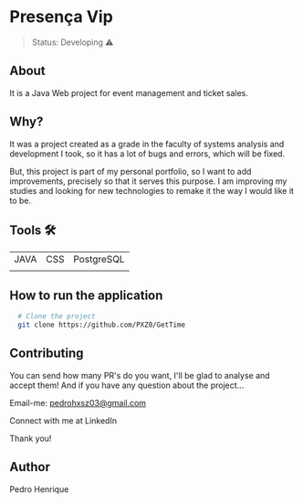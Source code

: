 # Presença Vip
>Status: Developing ⚠️

## About

It is a Java Web project for event management and ticket sales.

## Why?
It was a project created as a grade in the faculty of systems analysis and development I took, so it has a lot of bugs and errors, which will be fixed.

But, this project is part of my personal portfolio, so I want to add improvements, precisely so that it serves this purpose. I am improving my studies and looking for new technologies to remake it the way I would like it to be.

## Tools 🛠️

<table> 
  <tr>
    <td>JAVA</td>
    <td>CSS</td>
    <td>PostgreSQL</td>
  </tr>
  <tr>
    <td></td>
    <td></td>
    <td></td>
  </tr>
</table>

## How to run the application

````bash
  # Clone the project
  git clone https://github.com/PXZ0/GetTime
````

## Contributing
You can send how many PR's do you want, I'll be glad to analyse and accept them! And if you have any question about the project...

Email-me: pedrohxsz03@gmail.com

Connect with me at LinkedIn

Thank you!

## Author

Pedro Henrique 
